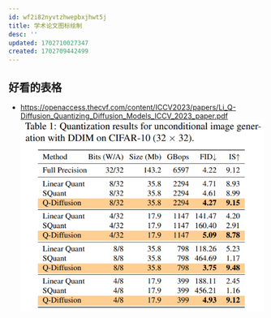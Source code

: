 ```yaml
---
id: wf2i82nyvtzhwepbxjhwt5j
title: 学术论文图标绘制
desc: ''
updated: 1702710027347
created: 1702709442499
---
```




## 好看的表格

* https://openaccess.thecvf.com/content/ICCV2023/papers/Li_Q-Diffusion_Quantizing_Diffusion_Models_ICCV_2023_paper.pdf
![图 0](assets/images/2da9350d68f4cf410858e7b2b0f6d36ea9987a25ae33a7d96eff3e9ec3d41e64.png)  




